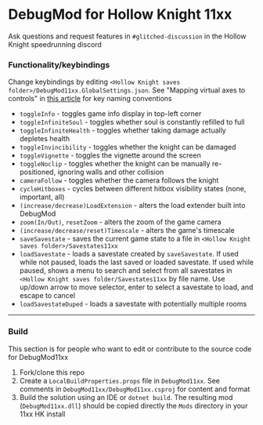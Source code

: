 # DebugMod for Hollow Knight 11xx

Ask questions and request features in `#glitched-discussion` in the Hollow Knight speedrunning discord

### Functionality/keybindings
Change keybindings by editing `<Hollow Knight saves folder>/DebugMod11xx.GlobalSettings.json`. See "Mapping virtual axes to controls" in [this article](https://docs.unity3d.com/Manual/class-InputManager.html) for key naming conventions
- `toggleInfo` - toggles game info display in top-left corner
- `toggleInfiniteSoul` - toggles whether soul is constantly refilled to full
- `toggleInfiniteHealth` - toggles whether taking damage actually depletes health
- `toggleInvincibility` - toggles whether the knight can be damaged
- `toggleVignette` - toggles the vignette around the screen
- `toggleNoclip` - toggles whether the knight can be manually re-positioned, ignoring walls and other collision
- `cameraFollow` - toggles whether the camera follows the knight
- `cycleHitboxes` - cycles between different hitbox visibility states (none, important, all)
- `(increase/decrease)LoadExtension` - alters the load extender built into DebugMod
- `zoom(In/Out)`, `resetZoom` - alters the zoom of the game camera
- `(increase/decrease/reset)Timescale` - alters the game's timescale
- `saveSavestate` - saves the current game state to a file in `<Hollow Knight saves folder>/Savestates11xx`
- `loadSavestate` - loads a savestate created by `saveSavestate`. If used while not paused, loads the last saved or loaded savestate. If used while paused, shows a menu to search and select from all savestates in `<Hollow Knight saves folder/Savestates11xx` by file name. Use up/down arrow to move selector, enter to select a savestate to load, and escape to cancel
- `loadSavestateDuped` - loads a savestate with potentially multiple rooms

---

### Build
This section is for people who want to edit or contribute to the source code for DebugMod11xx
1. Fork/clone this repo
2. Create a `LocalBuildProperties.props` file in `DebugMod11xx`. See comments in `DebugMod11xx/DebugMod11xx.csproj` for content and format
3. Build the solution using an IDE or `dotnet build`. The resulting mod (`DebugMod11xx.dll`) should be copied directly the `Mods` directory in your 11xx HK install